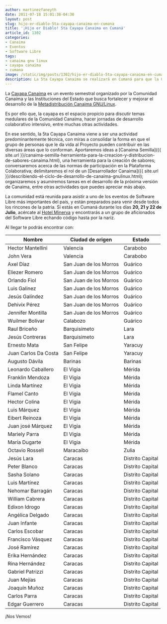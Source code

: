 ```yaml
---
author: martinezfaneyth
date: 2011-07-18 15:01:38-04:30
layout: post
slug: hijo-er-diablo-5ta-cayapa-canaima-en-cumana
title: '¡Hijo er Diablo! 5ta Cayapa Canaima en Cumaná'
article_id: 1302
categories:
- Canaima
- Eventos
- Software Libre
tags:
- canaima gnu linux
- cayapa canaima
- cumana
image: /static/img/posts/1302/hijo-er-diablo-5ta-cayapa-canaima-en-cumana__1.jpg
description: La 5ta Cayapa Canaima se realizará en Cumaná para que la Comunidad participe en la mejora de Canaima.
---
```


La [Cayapa Canaima](http://cayapa.canaima.softwarelibre.gob.ve/) es un evento semestral organizado por la Comunidad Canaima y las Instituciones del Estado que busca fortalecer y mejorar el desarrollo de la [Metadistribución Canaima GNU/Linux](http://canaima.softwarelibre.gob.ve/).

Es por ello que, la cayapa es el espacio propicio para discutir temas medulares de la Comunidad Canaima, hacer jornadas de desarrollo colaborativo intensivo, entre muchas otras actividades.

En ese sentido, la 5ta Cayapa Canaima viene a ser una actividad predominantemente técnica, con miras a consolidar la forma en que el grupo de personas que le da vida al Proyecto pueden contribuir en las diversas áreas que lo conforman. Aportaremos ideas a [Canaima Semilla]({{ site.url }}/canaima-semilla-herramienta-para-la-creacion-y-distribucion-de-sabores-canaima.html), una herramienta para la creación de sabores; conversaremos acerca de las normas de participación en la Plataforma Colaborativa; delimitaremos el rol de un [Desarrollador Canaima]({{ site.url }}/describiendo-el-ciclo-de-desarrollo-de-canaima-gnulinux.html); organizaremos y asumiremos tareas en el desarrollo de la próxima versión de Canaima, entre otras actividades que puedes apreciar más abajo.

<span class="figure figure-100" data-figure-src="http://huntingbears.com.ve/static/img/posts/1302/hijo-er-diablo-5ta-cayapa-canaima-en-cumana__2.jpg" data-figure-href="http://huntingbears.com.ve/static/img/posts/1302/hijo-er-diablo-5ta-cayapa-canaima-en-cumana__3.jpg"></span>

La comunidad está reunida para asistir a uno de los eventos de Software Libre más importantes del país, y están preparados para venir desde todos los rincones de la patria. Si estás en Cumaná durante los días **20, 21 y 22 de Julio**, acércate al [Hotel Minerva](http://maps.google.com/maps?ll=10.476787,-64.179782&spn=0.001424,0.008841&t=u&z=18&key=ABQIAAAAQqSIovB9EfXh72TB8kDpjxR_wena9kPy_A6wCQ67N-sVGkOLHRRWEgZunwUbUj2wOG1kBKufYRE55Q&mapclient=jsapi&oi=map_misc&ct=api_logo) y encontrarás a un grupo de aficionados del Software Libre echando código hasta por la nariz.

Al llegar te podrás encontrar con:

|**Nombre**|**Ciudad de origen**|**Estado**|
|---|---|---|
|Hector Mantellini|Valencia|Carabobo|
|John Vera|Valencia|Carabobo|
|Axel Díaz|San Juan de los Morros|Guárico|
|Eliezer Romero|San Juan de los Morros|Guárico|
|Orlando Fiol|San Juan de los Morros|Guárico|
|Luis Galinez|San Juan de los Morros|Guárico|
|Jesús Galíndez|San Juan de los Morros|Guárico|
|Dehivix Pérez|San Juan de los Morros|Guárico|
|Jennifer Montilla|San Juan de los Morros|Guárico|
|Wuilmer Bolívar|Calabozo|Guárico|
|Raul Briceño|Barquisimeto|Lara|
|Jesús Contreras|Barquisimeto|Lara|
|Ernesto Mata|San Felipe|Yaracuy|
|Juan Carlos Da Costa|San Felipe|Yaracuy|
|Augusto Dávila|Barinas|Barinas|
|Leonardo Caballero|El Vigia|Mérida|
|Franklin Mendoza|El Vigia|Mérida|
|Linda Martínez|El Vigia|Mérida|
|Flamel Canto|El Vigia|Mérida|
|Hector Colina|El Vigia|Mérida|
|Luis Márquez|El Vigia|Mérida|
|Eibert Reinoza|El Vigia|Mérida|
|Juan josé Márquez|El Vigia|Mérida|
|Mariely Parra|El Vigia|Mérida|
|María Dugarte|El Vigia|Mérida|
|Octavio Rossell|Maracaibo|Zulia|
|Jesús Lara|Caracas|Distrito Capital|
|Peter Blanco|Caracas|Distrito Capital|
|Sasha Solano|Caracas|Distrito Capital|
|Luis Martínez|Caracas|Distrito Capital|
|Nehomar Barragán|Caracas|Distrito Capital|
|William Cabrera|Caracas|Distrito Capital|
|Edixon Idrogo|Caracas|Distrito Capital|
|Angélica Delgado|Caracas|Distrito Capital|
|Juan Infante|Caracas|Distrito Capital|
|Carlos Escobar|Caracas|Distrito Capital|
|Francisco Vásquez|Caracas|Distrito Capital|
|José Ramírez|Caracas|Distrito Capital|
|Erika Hernández|Caracas|Distrito Capital|
|Rina Hernández|Caracas|Distrito Capital|
|Gabriel Patrizzi|Caracas|Distrito Capital|
|Juan Mejías|Caracas|Distrito Capital|
|Joaquín Muñoz|Caracas|Distrito Capital|
|Carlos Parra|Caracas|Distrito Capital|
|Edgar Guerrero|Caracas|Distrito Capital|

¡Nos Vemos!
